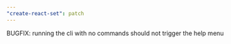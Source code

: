 ```yaml
---
"create-react-set": patch
---
```


BUGFIX: running the cli with no commands should not trigger the help menu
